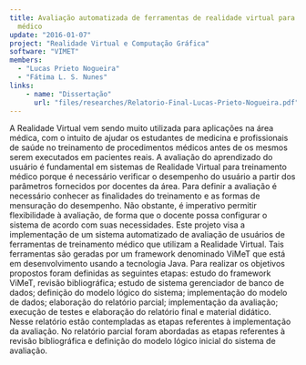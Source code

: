 ```yaml
---
title: Avaliação automatizada de ferramentas de realidade virtual para treinamento
  médico
update: "2016-01-07"
project: "Realidade Virtual e Computação Gráfica"
software: "VIMET"
members:
  - "Lucas Prieto Nogueira"
  - "Fátima L. S. Nunes"
links:
    - name: "Dissertação"
      url: "files/researches/Relatorio-Final-Lucas-Prieto-Nogueira.pdf"
---
```


A Realidade Virtual vem sendo muito utilizada para aplicações na área médica, com o intuito de ajudar os estudantes de medicina e profissionais de saúde no treinamento de procedimentos médicos antes de os mesmos serem executados em pacientes reais. A avaliação do aprendizado do usuário é fundamental em sistemas de Realidade Virtual para treinamento médico porque é necessário verificar o desempenho do usuário a partir dos parâmetros fornecidos por docentes da área. Para definir a avaliação é necessário conhecer as finalidades do treinamento e as formas de mensuração do desempenho. Não obstante, é imperativo permitir flexibilidade à avaliação, de forma que o docente possa configurar o sistema de acordo com suas necessidades. Este projeto visa a implementação de um sistema automatizado de avaliação de usuários de ferramentas de treinamento médico que utilizam a Realidade Virtual. Tais ferramentas são geradas por um framework denominado ViMeT que está em desenvolvimento usando a tecnologia Java. Para realizar os objetivos propostos foram definidas as seguintes etapas: estudo do framework ViMeT, revisão bibliográfica; estudo de sistema gerenciador de banco de dados; definição do modelo lógico do sistema; implementação do modelo de dados; elaboração do relatório parcial; implementação da avaliação; execução de testes e elaboração do relatório final e material didático. Nesse relatório estão contempladas as etapas referentes à implementação da avaliação. No relatório parcial foram abordadas as etapas referentes à revisão bibliográfica e definição do modelo lógico inicial do sistema de avaliação.
